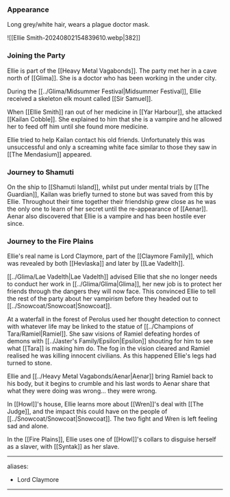 ### Appearance
Long grey/white hair, wears a plague doctor mask.

![[Ellie Smith-20240802154839610.webp|382]]

### Joining the Party

Ellie is part of the [[Heavy Metal Vagabonds]]. The party met her in a cave north of [[Glima]]. She is a doctor who has been working in the under city.

During the [[../Glima/Midsummer Festival|Midsummer Festival]], Ellie received a skeleton elk mount called [[Sir Samuel]]. 

When [[Ellie Smith]] ran out of her medicine in [[Yar Harbour]], she attacked [[Kailan Cobble]]. She explained to him that she is a vampire and he allowed her to feed off him until she found more medicine. 

Ellie tried to help Kailan contact his old friends. Unfortunately this was unsuccessful and only a screaming white face similar to those they saw in [[The Mendasium]] appeared. 

### Journey to Shamuti
On the ship to [[Shamuti Island]], whilst put under mental trials by [[The Guardian]], Kailan was briefly turned to stone but was saved from this by Ellie. Throughout their time together their friendship grew close as he was the only one to learn of her secret until the re-appearance of [[Aenar]]. Aenar also discovered that Ellie is a vampire and has been hostile ever since.

### Journey to the Fire Plains
Ellie's real name is Lord Claymore, part of the [[Claymore Family]], which was revealed by both [[Hevlaska]] and later by [[Lae Vadelth]]. 

[[../Glima/Lae Vadelth|Lae Vadelth]] advised Ellie that she no longer needs to conduct her work in [[../Glima/Glima|Glima]], her new job is to protect her friends through the dangers they will now face. This convinced Ellie to tell the rest of the party about her vampirism before they headed out to [[../Snowcoat/Snowcoat|Snowcoat]]. 

At a waterfall in the forest of Perolus used her thought detection to connect with whatever life may be linked to the statue of [[../Champions of Tara/Ramiel|Ramiel]]. She saw visions of Ramiel defeating hordes of demons with [[../Jaster's Family/Epsilon|Epsilon]] shouting for him to see what [[Tara]] is making him do. The fog in the vision cleared and Ramiel realised he was killing innocent civilians. As this happened Ellie's legs had turned to stone. 

Ellie and [[../Heavy Metal Vagabonds/Aenar|Aenar]] bring Ramiel back to his body, but it begins to crumble and his last words to Aenar share that what they were doing was wrong... they were wrong.

In [[Howl]]'s house, Ellie learns more about [[Wren]]'s deal with [[The Judge]], and the impact this could have on the people of [[../Snowcoat/Snowcoat|Snowcoat]]. The two fight and Wren is left feeling sad and alone. 

In the [[Fire Plains]], Ellie uses one of [[Howl]]'s collars to disguise herself as a slaver, with [[Syntak]] as her slave. 

--- 
aliases: 
- Lord Claymore
---
